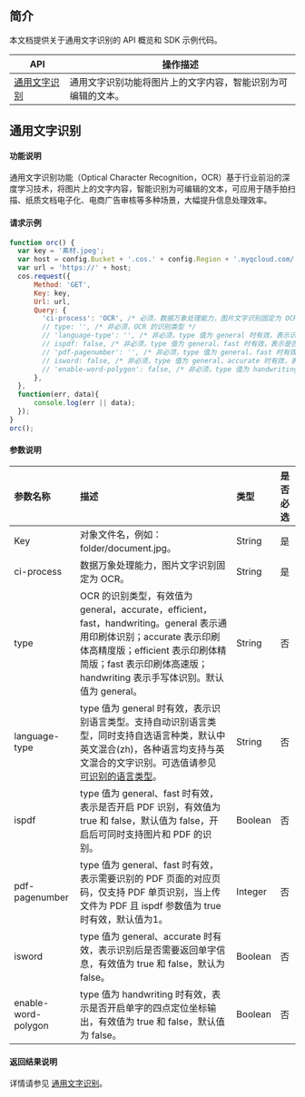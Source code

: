 ## 简介

本文档提供关于通用文字识别的 API 概览和 SDK 示例代码。

| API           | 操作描述                 |
| ------------- |  ---------------------- |
| [通用文字识别](https://cloud.tencent.com/document/product/436/64324) | 通用文字识别功能将图片上的文字内容，智能识别为可编辑的文本。 |

## 通用文字识别

#### 功能说明

通用文字识别功能（Optical Character Recognition，OCR）基于行业前沿的深度学习技术，将图片上的文字内容，智能识别为可编辑的文本，可应用于随手拍扫描、纸质文档电子化、电商广告审核等多种场景，大幅提升信息处理效率。


#### 请求示例

```javascript
function orc() {
  var key = '素材.jpeg';
  var host = config.Bucket + '.cos.' + config.Region + '.myqcloud.com/' + key;
  var url = 'https://' + host;
  cos.request({
      Method: 'GET',
      Key: key,
      Url: url,
      Query: {
        'ci-process': 'OCR', /* 必须，数据万象处理能力，图片文字识别固定为 OCR。	*/
        // type: '', /* 非必须，OCR 的识别类型 */
        // 'language-type': '', /* 非必须，type 值为 general 时有效，表示识别语言类型 */
        // ispdf: false, /* 非必须，type 值为 general、fast 时有效，表示是否开启 PDF 识别 */
        // 'pdf-pagenumber': '', /* 非必须，type 值为 general、fast 时有效，表示需要识别的 PDF 页面的对应页码 */
        // isword: false, /* 非必须，type 值为 general、accurate 时有效，表示识别后是否需要返回单字信息 */
        // 'enable-word-polygon': false, /* 非必须，type 值为 handwriting 时有效，表示是否开启单字的四点定位坐标输出 */
      },
  },
  function(err, data){
      console.log(err || data);
  });
}
orc();
```

#### 参数说明

| 参数名称            | 描述                                                         | 类型    | 是否必选 |
| :------------------ | :----------------------------------------------------------- | :------ | :------- |
| Key           | 对象文件名，例如：folder/document.jpg。                      | String  | 是       |
| ci-process          | 数据万象处理能力，图片文字识别固定为 OCR。                   | String  | 是       |
| type                | OCR 的识别类型，有效值为 general，accurate，efficient，fast，handwriting。general 表示通用印刷体识别；accurate 表示印刷体高精度版；efficient 表示印刷体精简版；fast 表示印刷体高速版；handwriting 表示手写体识别。默认值为 general。 | String  | 否       |
| language-type       | type 值为 general 时有效，表示识别语言类型。支持自动识别语言类型，同时支持自选语言种类，默认中英文混合(zh)，各种语言均支持与英文混合的文字识别。可选值请参见 [可识别的语言类型](https://cloud.tencent.com/document/product/436/64324#language-type)。 | String  | 否       |
| ispdf               | type 值为 general、fast 时有效，表示是否开启 PDF 识别，有效值为 true 和 false，默认值为 false，开启后可同时支持图片和 PDF 的识别。 | Boolean | 否       |
| pdf-pagenumber      | type 值为 general、fast 时有效，表示需要识别的 PDF 页面的对应页码，仅支持 PDF 单页识别，当上传文件为 PDF 且 ispdf 参数值为 true 时有效，默认值为1。 | Integer | 否       |
| isword              | type 值为 general、accurate 时有效，表示识别后是否需要返回单字信息，有效值为 true 和 false，默认为 false。 | Boolean | 否       |
| enable-word-polygon | type 值为 handwriting 时有效，表示是否开启单字的四点定位坐标输出，有效值为 true 和 false，默认值为 false。 | Boolean | 否       |

#### 返回结果说明

详情请参见 [通用文字识别](https://cloud.tencent.com/document/product/436/64324#.E5.93.8D.E5.BA.94)。

